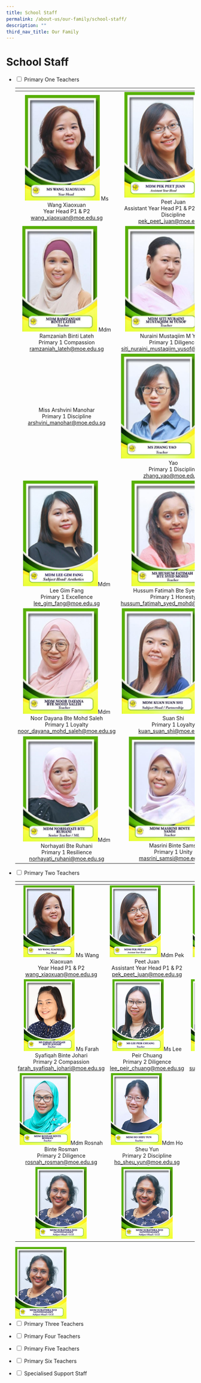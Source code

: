 ```yaml
---
title: School Staff
permalink: /about-us/our-family/school-staff/
description: ""
third_nav_title: Our Family
---
```

# School Staff

<ul class="jekyllcodex_accordion">
<li>
  <input id="accordion1" type="checkbox">
  <label for="accordion1">Primary One Teachers</label>
    <div>
      <p>
<table width="600px">
<thead>
  <tr>
    <th width="200px"></th>
    <th width="200px"></th>
    <th width="200px"></th>
  </tr>
</thead>
<tbody>
  <tr>
    <td style="text-align: center;"><img src="/images/About%20us/School%20Staff/p1_0.png"  style ="width:200px"> Ms Wang Xiaoxuan<br>Year Head P1 & P2<br><a href="mailto:wang_xiaoxuan@moe.edu.sg">wang_xiaoxuan@moe.edu.sg</a></td>
	  <td style="text-align: center;"><img src="/images/About%20us/School%20Staff/p1_1.png"  style ="width:200px">Mdm Pek Peet Juan<br>Assistant Year Head P1 & P2 /Primary 1 Discipline<br><a href="mailto:pek_peet_juan@moe.edu.sg">pek_peet_juan@moe.edu.sg</a></td>
    <td style="text-align: center;"><img src="/images/About%20us/School%20Staff/p1_2.png"  style ="width:200px">Mdm Wee Aye Maye<br>Primary 1 Compassion<br><a href="mailto:wee_aye_maye@moe.edu.sg">wee_aye_maye@moe.edu.sg</a></td>
  </tr>
   <tr>
    <td style="text-align: center;"><img src="/images/About%20us/School%20Staff/p1_3.png" style ="width:200px"> Mdm Ramzaniah Binti Lateh<br>Primary 1 Compassion<br><a href="mailto:ramzaniah_lateh@moe.edu.sg">ramzaniah_lateh@moe.edu.sg</a></td>
    <td style="text-align: center;"><img src="/images/About%20us/School%20Staff/p1_4.png" style ="width:200px">Mdm Siti Nuraini Mustaqiim M Yusof<br>Primary 1 Diligence<br><a href="mailto:siti_nuraini_mustaqiim_yusof@moe.edu.sg">siti_nuraini_mustaqiim_yusof@moe.edu.sg</a></td>
    <td style="text-align: center;"><img src="/images/About%20us/School%20Staff/p1_5.png" style ="width:200px">Mr Sim Wee Choon<br>Primary 1 Diligence<br><a href="mailto:sim_wee_choon@moe.edu.sg">sim_wee_choon@moe.edu.sg</a></td>
  </tr>
	  <tr>
    <td style="text-align: center;"> Miss Arshvini Manohar<br>Primary 1 Discipline<br> <a href="mailto:arshvini_manohar@moe.edu.sg">arshvini_manohar@moe.edu.sg</a></td>
    <td style="text-align: center;"><img src="/images/About%20us/School%20Staff/image13.png" style ="width:200px">Mdm Zhang Yao<br>Primary 1 Discipline<br><a href="mailto:zhang_yao@moe.edu.sg">zhang_yao@moe.edu.sg</a></td>
    <td style="text-align: center;"><img src="/images/About%20us/School%20Staff/image11%20(1).png" style ="width:200px">Mdm Norhani Bte Sahar<br>Primary 1 Excellence<br><a href="mailto:norhani_sahar@moe.edu.sg">norhani_sahar@moe.edu.sg</a></td>
  </tr>
		<tr>
    <td style="text-align: center;"><img src="/images/About%20us/School%20Staff/image10%20(1).png" style ="width:200px">Mdm Lee Gim Fang<br>Primary 1 Excellence<br><a href="mailto:lee_gim_fang@moe.edu.sg">lee_gim_fang@moe.edu.sg</a></td>
    <td style="text-align: center;"><img src="/images/About%20us/School%20Staff/image5.png" style ="width:200px"> Ms Hussum Fatimah Bte Syed Mohd<br>Primary 1 Honesty<br><a href="mailto:hussum_fatimah_syed_mohd@moe.edu.sg">hussum_fatimah_syed_mohd@moe.edu.sg</a></td>
    <td style="text-align: center;"><img src="/images/About%20us/School%20Staff/image1.png" style ="width:200px"> Mdm Woo Yeong Yi<br>Primary 1 Honesty<br><a href="mailto:woo_yeong_yi@moe.edu.sg">woo_yeong_yi@moe.edu.sg</a></td>
  </tr>
			<tr>
    <td style="text-align: center;"><img src="/images/About%20us/School%20Staff/image8.png" style ="width:200px">Mdm Noor Dayana Bte Mohd Saleh<br>Primary 1 Loyalty<br><a href="mailto:noor_dayana_mohd_saleh@moe.edu.sg">noor_dayana_mohd_saleh@moe.edu.sg</a></td>
    <td style="text-align: center;"><img src="/images/About%20us/School%20Staff/image16.png" style ="width:200px"> Mdm Kuan Suan Shi<br>Primary 1 Loyalty<br><a href="mailto:kuan_suan_shi@moe.edu.sg">kuan_suan_shi@moe.edu.sg</a></td>
    <td style="text-align: center;"><img src="/images/About%20us/School%20Staff/image6%20(1).png" style ="width:200px"> Mrs Samantha Liew<br>Primary 1 Resilience<br><a href="mailto:kong_yue_ping@moe.edu.sg">kong_yue_ping@moe.edu.sg</a></td>
  </tr>
			<tr>
<td style="text-align: center;"><img src="/images/About%20us/School%20Staff/image12.png" style ="width:200px">Mdm Norhayati Bte Ruhani<br>Primary 1 Resilience<br><a href="mailto:norhayati_ruhani@moe.edu.sg">norhayati_ruhani@moe.edu.sg</a></td>
<td style="text-align: center;"><img src="/images/About%20us/School%20Staff/image17.png" style ="width:200px"> Mdm Masrini Binte Samsi<br>Primary 1 Unity<br><a href="mailto:masrini_samsi@moe.edu.sg">masrini_samsi@moe.edu.sg</a></td>
				<td style="text-align: center;"><img src="/images/About%20us/School%20Staff/image4%20(1).png" style ="width:200px"> Mr Tan Chin Chuan<br>Primary 1 Unity<br><a href="mailto:tan_chin_chuan@moe.edu.sg">tan_chin_chuan@moe.edu.sg</a></td>
  </tr>
</tbody>
</table>
</p>	
  </div>
	</li>

<li>
    <input id="accordion2" type="checkbox">
    <label for="accordion2">Primary Two Teachers</label>
    <div>
      <p>
<table width="600px">
<thead>
  <tr>
    <th width="200px"></th>
    <th width="200px"></th>
    <th width="200px"></th>
  </tr>
</thead>
<tbody>
  <tr>
    <td style="text-align: center;"><img src="/images/About%20us/School%20Staff/p1_0.png"> Ms Wang Xiaoxuan<br>Year Head P1 & P2<br><a href="mailto:wang_xiaoxuan@moe.edu.sg">wang_xiaoxuan@moe.edu.sg</a></td>
	  <td style="text-align: center;"><img src="/images/About%20us/School%20Staff/p1_1.png">Mdm Pek Peet Juan<br>Assistant Year Head P1 & P2<br><a href="mailto:pek_peet_juan@moe.edu.sg">pek_peet_juan@moe.edu.sg</a></td>
    <td style="text-align: center;"><img src="/images/About%20us/School%20Staff/image3.png">Ms Choo Yen Leng Josephine<br>Primary 2 Compassion<br><a href="mailto:choo_yen_leng@moe.edu.sg">choo_yen_leng@moe.edu.sg</a></td>
  </tr>
	  <tr>
    <td style="text-align: center;"><img src="/images/About%20us/School%20Staff/image8%20(1).png"> Ms Farah Syafiqah Binte Johari<br>Primary 2 Compassion<br><a href="mailto:farah_syafiqah_johari@moe.edu.sg">farah_syafiqah_johari@moe.edu.sg</a></td>
	  <td style="text-align: center;"><img src="/images/About%20us/School%20Staff/image17%20(1).png">Ms Lee Peir Chuang<br>Primary 2 Diligence<br><a href="mailto:lee_peir_chuang@moe.edu.sg">lee_peir_chuang@moe.edu.sg</a></td>
    <td style="text-align: center;"><img src="/images/About%20us/School%20Staff/image10.png">Mdm Subathra D/O Govindasamy<br>Primary 2 Diligence<br><a href="mailto:subathra_govindasamy@moe.edu.sg">subathra_govindasamy@moe.edu.sg</a></td>
  </tr>
	  <tr>
   <td style="text-align: center;"><img src="/images/About%20us/School%20Staff/image7.png">Mdm Rosnah Binte Rosman<br>Primary 2 Diligence<br><a href="mailto:rosnah_rosman@moe.edu.sg">rosnah_rosman@moe.edu.sg</a></td>
<td style="text-align: center;"><img src="/images/About%20us/School%20Staff/image19.png">Mdm Ho Sheu Yun<br>Primary 2 Discipline<br><a href="mailto:ho_sheu_yun@moe.edu.sg">ho_sheu_yun@moe.edu.sg</a></td>
    <td style="text-align: center;"><img src="/images/About%20us/School%20Staff/image10.png"><br><a href="mailto:"></a></td>
  </tr>
	  <tr>
<td style="text-align: center;"><img src="/images/About%20us/School%20Staff/image10.png"><br><a href="mailto:"></a></td>
<td style="text-align: center;"><img src="/images/About%20us/School%20Staff/image10.png"><br><a href="mailto:"></a></td>
    <td style="text-align: center;"><img src="/images/About%20us/School%20Staff/image10.png"><br><a href="mailto:"></a></td>
  </tr>
</tbody>
</table>
			</p>	
  </div>
	</li>
	
<td style="text-align: center;"><img src="/images/About%20us/School%20Staff/image10.png"><br><a href="mailto:"></a></td>
		
<li>
    <input id="accordion3" type="checkbox">
    <label for="accordion3">Primary Three Teachers</label>
    <div>
      <p>

</p>	
  </div>
	</li>
	
<li>
    <input id="accordion4" type="checkbox">
    <label for="accordion4">Primary Four Teachers</label>
    <div>
      <p>

</p>	
  </div>
	</li>
	
<li>
    <input id="accordion5" type="checkbox">
    <label for="accordion5">Primary Five Teachers</label>
    <div>
      <p>

</p>	
  </div>
	</li>
	
<li>
    <input id="accordion6" type="checkbox">
    <label for="accordion6">Primary Six Teachers</label>
    <div>
      <p>

</p>	
  </div>
	</li>
	
	
<li>
  <input id="accordion7" type="checkbox">
  <label for="accordion7">Specialised Support Staff</label>
    <div>
      <p>

</p>	
  </div>
	</li>
	
</ul>